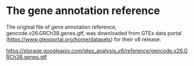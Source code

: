 # The gene annotation reference

The original file of gene annotation reference, gencode.v26.GRCh38.genes.gtf, was downloaded from GTEx data portal (https://www.gtexportal.org/home/datasets) for their v8 release. 

https://storage.googleapis.com/gtex_analysis_v8/reference/gencode.v26.GRCh38.genes.gtf

